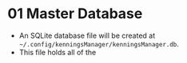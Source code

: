 # 01 Master Database

  - An SQLite database file will be created at `~/.config/kenningsManager/kenningsManager.db`.
  - This file holds all of the
